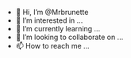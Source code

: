 - 👋 Hi, I’m @Mrbrunette
- 👀 I’m interested in ...
- 🌱 I’m currently learning ...
- 💞️ I’m looking to collaborate on ...
- 📫 How to reach me ...

<!---
Mrbrunette/Mrbrunette is a ✨ special ✨ repository because its `README.md` (this file) appears on your GitHub profile.
You can click the Preview link to take a look at your changes.
--->

